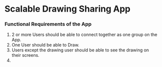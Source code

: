 # Scalable Drawing Sharing App

### Functional Requirements of the App

1. 2 or more Users should be able to connect together as one group on the App.
2. One User should be able to Draw.
3. Users except the drawing user should be able to see the drawing on their screens.
4. 